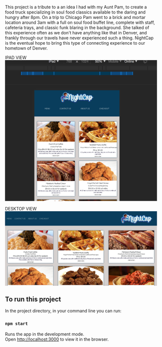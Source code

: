 
This project is a tribute to a an idea I had with my Aunt Pam, to create a food truck specializing in soul food classics available to the daring and hungry after 8pm. On a trip to Chicago Pam went to a brick and mortar location around 3am with a full on soul food buffet line, complete with staff, cafeteria trays, and classic funk blaring in the background. She talked of this experience often as we don't have anything like that in Denver, and frankly through our travels have never experienced such a thing. NightCap is the eventual hope to bring this type of connecting experience to our hometown of Denver. 

IPAD VIEW
<img src="https://github.com/Shayla303/NightCapTheApp/blob/master/src/images/Screen%20Shot%202018-01-31%20at%207.07.48%20PM.png">

DESKTOP VIEW
<img src="https://github.com/Shayla303/NightCapTheApp/blob/master/src/images/Screen%20Shot%202018-01-31%20at%207.08.33%20PM.png">









## To run this project 

In the project directory, in your command line you can run:

### `npm start`

Runs the app in the development mode.<br>
Open [http://localhost:3000](http://localhost:3000) to view it in the browser.

